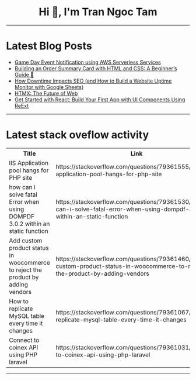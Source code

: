 <h1 align="center">Hi 👋, I'm Tran Ngoc Tam</h1>

---

# Latest Blog Posts 
<!-- BLOG-POST-LIST:START -->
- [Game Day Event Notification using AWS Serverless Services](https://dev.to/ameh_mathias/game-day-event-notification-using-aws-serverless-services-ha7)
- [Building an Order Summary Card with HTML and CSS: A Beginner’s Guide 🚀](https://dev.to/drishti1920/building-an-order-summary-card-with-html-and-css-a-beginners-guide-4lci)
- [How Downtime Impacts SEO &lpar;and How to Build a Website Uptime Monitor with Google Sheets&rpar;](https://dev.to/elvisans/how-downtime-impacts-seo-and-how-to-build-a-website-uptime-monitor-with-google-sheets-58g3)
- [HTMX: The Future of Web](https://dev.to/nibodhdaware/htmx-the-future-of-web-4gh2)
- [Get Started with React: Build Your First App with UI Components Using ReExt](https://dev.to/sencha_ext_js/get-started-with-react-build-your-first-app-with-ui-components-using-reext-4345)
<!-- BLOG-POST-LIST:END -->

---

# Latest stack oveflow activity
<table>
  <tr><th>Title</th><th>Link</th></tr>
  <!-- STACKOVERFLOW:START --><tr><td>IIS Application pool hangs for PHP site</td><td>https://stackoverflow.com/questions/79361555/iis-application-pool-hangs-for-php-site</td></tr><tr><td>how can I solve fatal Error when using DOMPDF 3.0.2 within an static function</td><td>https://stackoverflow.com/questions/79361530/how-can-i-solve-fatal-error-when-using-dompdf-3-0-2-within-an-static-function</td></tr><tr><td>Add custom product status in woocommerce to reject the product by adding vendors</td><td>https://stackoverflow.com/questions/79361460/add-custom-product-status-in-woocommerce-to-reject-the-product-by-adding-vendors</td></tr><tr><td>How to replicate MySQL table every time it changes</td><td>https://stackoverflow.com/questions/79361067/how-to-replicate-mysql-table-every-time-it-changes</td></tr><tr><td>Connect to coinex API using PHP laravel</td><td>https://stackoverflow.com/questions/79361031/connect-to-coinex-api-using-php-laravel</td></tr><!-- STACKOVERFLOW:END -->
</table>

---


